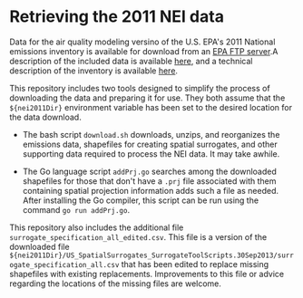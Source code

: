 # Retrieving the 2011 NEI data

Data for the air quality modeling versino of the U.S. EPA's 2011 National emissions inventory is available for download from an [EPA FTP server](ftp://ftp.epa.gov/EmisInventory/2011v6/).A description of the included data is available [here](ftp://ftp.epa.gov/EmisInventory/2011v6/v2platform/README_2011v6.2_package.txt), and a technical description of the inventory is available [here](https://www.epa.gov/air-emissions-modeling/2011-version-62-technical-support-document).

This repository includes two tools designed to simplify the process of downloading the data and preparing it for use. They both assume that the `${nei2011Dir}` environment variable has been set to the desired location for the data download.

* The bash script `download.sh` downloads, unzips, and reorganizes the emissions data, shapefiles for creating spatial surrogates, and other supporting data required to process the NEI data. It may take awhile.

* The Go language script `addPrj.go` searches among the downloaded shapefiles for those that don't have a `.prj` file associated with them containing spatial projection information adds such a file as needed. After installing the Go compiler, this script can be run using the command `go run addPrj.go`.

This repository also includes the additional file `surrogate_specification_all_edited.csv`. This file is a version of the downloaded file `${nei2011Dir}/US_SpatialSurrogates_SurrogateToolScripts.30Sep2013/surrogate_specification_all.csv` that has been edited to replace missing shapefiles with existing replacements. Improvements to this file or advice regarding the locations of the missing files are welcome.
